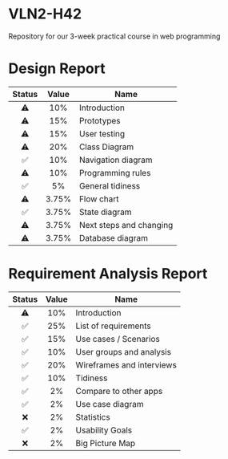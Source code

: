 # VLN2-H42
Repository for our 3-week practical course in web programming

# Design Report
| Status | Value | Name |
|  :---:   |  :---:  |  --- |
| ⚠️ | 10% | Introduction |
| ⚠️ | 15% | Prototypes |
| ⚠️ | 15% | User testing |
| ⚠️ | 20% | Class Diagram |
| ✅ | 10% | Navigation diagram |
| ⚠️ | 10% | Programming rules |
| ✅ | 5% | General tidiness |
| ⚠️ | 3.75% | Flow chart |
| ✅ | 3.75% | State diagram |
| ⚠️ | 3.75% | Next steps and changing |
| ⚠️ | 3.75% | Database diagram |

# Requirement Analysis Report
| Status | Value | Name |
|  :---:   |  :---:  |  --- |
| ⚠️ | 10% | Introduction |
| ✅ | 25% | List of requirements |
| ✅ | 15% | Use cases / Scenarios |
| ✅ | 10% | User groups and analysis |
| ✅ | 20% | Wireframes and interviews |
| ✅ | 10% | Tidiness |
| ✅ | 2% | Compare to other apps |
| ✅ | 2% | Use case diagram |
| ❌ | 2% | Statistics |
| ✅ | 2% | Usability Goals |
| ❌ | 2% | Big Picture Map |
